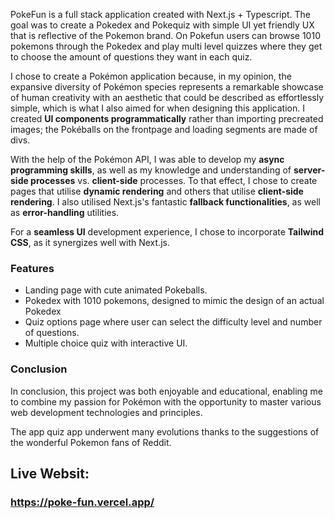 <p>PokeFun is a full stack application created with Next.js + Typescript. The goal was to create a Pokedex and Pokequiz with simple UI yet friendly UX that is reflective of the Pokemon brand. On Pokefun users can browse 1010 pokemons through the Pokedex and play multi level quizzes where they get to choose the amount of questions they want in each quiz.</p>

<p>I chose to create a Pokémon application because, in my opinion, the expansive diversity of Pokémon species represents a remarkable showcase of human creativity with an aesthetic that could be described as effortlessly simple, which is what I also aimed for when designing this application. I created <strong>UI components programmatically</strong> rather than importing precreated images; the Pokéballs on the frontpage and loading segments are made of divs.</p> <p>With the help of the Pokémon API, I was able to develop my <strong>async programming skills</strong>, as well as my knowledge and understanding of <strong>server-side processes</strong> vs. <strong>client-side</strong> processes. To that effect, I chose to create pages that utilise <strong>dynamic rendering</strong> and others that utilise <strong>client-side rendering</strong>. I also utilised Next.js's fantastic <strong>fallback functionalities</strong>, as well as <strong>error-handling</strong> utilities.</p> <p>For a <strong>seamless UI</strong> development experience, I chose to incorporate <strong>Tailwind CSS</strong>, as it synergizes well with Next.js.</p><h3>Features</h3> <ul> <li>Landing page with cute animated Pokeballs.</li> <li>Pokedex with 1010 pokemons, designed to mimic the design of an actual Pokedex</li> <li>Quiz options page where user can select the difficulty level and number of questions.</li> <li>Multiple choice quiz with interactive UI.</li> </ul><h3>Conclusion</h3> <p> In conclusion, this project was both enjoyable and educational, enabling me to combine my passion for Pokémon with the opportunity to master various web development technologies and principles.</p>

<p>The app quiz app underwent many evolutions thanks to the suggestions of the wonderful Pokemon fans of Reddit.</p>


## Live Websit:
### https://poke-fun.vercel.app/

